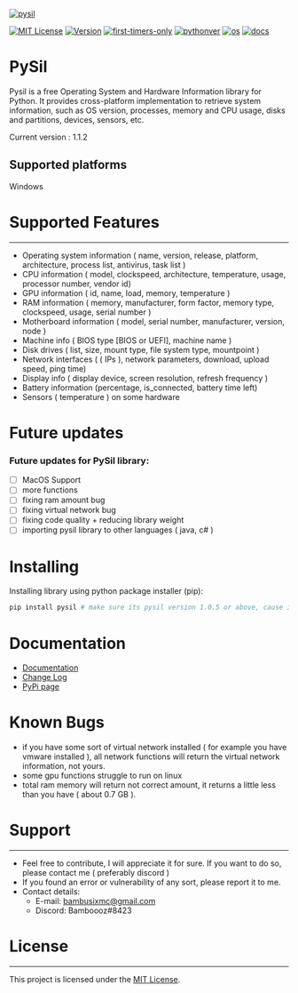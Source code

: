 [![pysil](https://github.com/Bamboooz/pysil/blob/master/icon.png?raw=true)](https://github.com/Bamboooz/pysil)

[![MIT License](https://img.shields.io/badge/license-MIT-blue.svg)](https://opensource.org/licenses/MIT)
[![Version](https://img.shields.io/badge/version-1.1.2-yellow)](https://pypi.org/project/pysil/)
[![first-timers-only](https://img.shields.io/badge/first--timers--only-friendly-orange.svg?style=flat-square)](https://www.firsttimersonly.com/)
[![pythonver](https://img.shields.io/badge/python-3.8,%203.9-green)](https://en.wikipedia.org/wiki/Python_(programming_language))
[![os](https://img.shields.io/badge/operating%20system-windows,%20linux-purple)](https://en.wikipedia.org/wiki/Operating_system)
[![docs](https://img.shields.io/badge/docs-here-pink)](https://github.com/Bamboooz/pysil/blob/master/pysil/docs.md)

# PySil
Pysil is a free Operating System and Hardware Information library for Python. It provides cross-platform implementation to retrieve system information, such as OS version, processes, memory and CPU usage, disks and partitions, devices, sensors, etc.

Current version : 1.1.2

Supported platforms
---------------------------
Windows

# Supported Features
------------------
* Operating system information ( name, version, release, platform, architecture, process list, antivirus, task list )
* CPU information ( model, clockspeed, architecture, temperature, usage, processor number, vendor id)
* GPU information ( id, name, load, memory, temperature )
* RAM information ( memory, manufacturer, form factor, memory type, clockspeed, usage, serial number )
* Motherboard information ( model, serial number, manufacturer, version, node )
* Machine info ( BIOS type [BIOS or UEFI], machine name )
* Disk drives ( list, size, mount type, file system type, mountpoint )
* Network interfaces ( ( IPs ), network parameters, download, upload speed, ping time)
* Display info ( display device, screen resolution, refresh frequency )
* Battery information (percentage, is_connected, battery time left)
* Sensors ( temperature ) on some hardware

# Future updates
### Future updates for PySil library:

- [ ] MacOS Support
- [ ] more functions
- [ ] fixing ram amount bug
- [ ] fixing virtual network bug
- [ ] fixing code quality + reducing library weight
- [ ] importing pysil library to other languages ( java, c# )

# Installing
Installing library using python package installer (pip):
```python
pip install pysil # make sure its pysil version 1.0.5 or above, cause it wont work then
```


# Documentation
* [Documentation](https://github.com/Bamboooz/pysil/blob/master/pysil/docs.md)
* [Change Log](https://github.com/Bamboooz/pysil/blob/master/CHANGELOG.txt)
* [PyPi page](https://pypi.org/project/pysil/)

# Known Bugs
- if you have some sort of virtual network installed ( for example you have vmware installed ),
all network functions will return the virtual network information, not yours.
- some gpu functions struggle to run on linux
- total ram memory will return not correct amount, it returns a little less than you have ( about 0.7 GB ).

# Support
----------------------------------
* Feel free to contribute, I will appreciate it for sure. If you want to do so, please contact me ( preferably discord )
* If you found an error or vulnerability of any sort, please report it to me.
* Contact details:
  - E-mail: bambusixmc@gmail.com
  - Discord: Bamboooz#8423

# License
-------
This project is licensed under the [MIT License](https://opensource.org/licenses/MIT).
